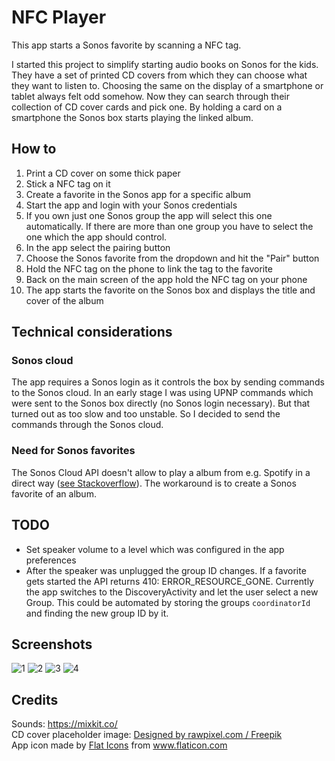 # NFC Player

This app starts a Sonos favorite by scanning a NFC tag. 

I started this project to simplify starting audio books on Sonos for the kids. They have a set of printed CD covers from which they can choose what they want to listen to.
Choosing the same on the display of a smartphone or tablet always felt odd somehow. Now they can search through their collection of CD cover cards and pick one. By holding a card on a smartphone the Sonos box starts playing the linked album.

## How to

1. Print a CD cover on some thick paper
2. Stick a NFC tag on it
3. Create a favorite in the Sonos app for a specific album
4. Start the app and login with your Sonos credentials
5. If you own just one Sonos group the app will select this one automatically. If there are more than one group you have to select the one which the app should control.
6. In the app select the pairing button
7. Choose the Sonos favorite from the dropdown and hit the "Pair" button
8. Hold the NFC tag on the phone to link the tag to the favorite
9. Back on the main screen of the app hold the NFC tag on your phone
10. The app starts the favorite on the Sonos box and displays the title and cover of the album

## Technical considerations

### Sonos cloud

The app requires a Sonos login as it controls the box by sending commands to the Sonos cloud. 
In an early stage I was using UPNP commands which were sent to the Sonos box directly (no Sonos login necessary). But that turned out as too slow and too unstable. 
So I decided to send the commands through the Sonos cloud.

### Need for Sonos favorites

The Sonos Cloud API doesn't allow to play a album from e.g. Spotify in a direct way ([see Stackoverflow](https://stackoverflow.com/a/53733774/714965)). The workaround is to create a Sonos favorite of an album.

## TODO

- Set speaker volume to a level which was configured in the app preferences
- After the speaker was unplugged the group ID changes. If a favorite gets started the API returns 410: ERROR_RESOURCE_GONE. Currently the app switches to the DiscoveryActivity and let the user select a new Group. This could be automated by storing the groups `coordinatorId` and finding the new group ID by it.

## Screenshots
![1](https://user-images.githubusercontent.com/110982/110695721-7dedd100-81ea-11eb-9d4c-3b1ee0762495.png)
![2](https://user-images.githubusercontent.com/110982/110695741-85ad7580-81ea-11eb-8ec7-3123c8e2ba00.png)
![3](https://user-images.githubusercontent.com/110982/110695751-87773900-81ea-11eb-9ef8-142b92446ef0.png)
![4](https://user-images.githubusercontent.com/110982/110853909-7abf1780-82b4-11eb-8e79-45b9569e71c7.png)

## Credits

Sounds: https://mixkit.co/  
CD cover placeholder image: [Designed by rawpixel.com / Freepik](http://www.freepik.com)  
App icon made by <a href="https://www.flaticon.com/authors/flat-icons" title="Flat Icons">Flat Icons</a> from <a href="https://www.flaticon.com/" title="Flaticon">www.flaticon.com</a></div>
